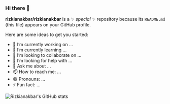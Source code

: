### Hi there 👋


**rizkianakbar/rizkianakbar** is a ✨ _special_ ✨ repository because its `README.md` (this file) appears on your GitHub profile.

Here are some ideas to get you started:

- 🔭 I’m currently working on ...
- 🌱 I’m currently learning ...
- 👯 I’m looking to collaborate on ...
- 🤔 I’m looking for help with ...
- 💬 Ask me about ...
- 📫 How to reach me: ...
- 😄 Pronouns: ...
- ⚡ Fun fact: ...


![Rizkianakbar's GitHub stats](https://github-readme-stats.vercel.app/api?username=rizkianakbar&show_icons=true&count_private=true&title_color=FF0000&icon_color=FF0000)
